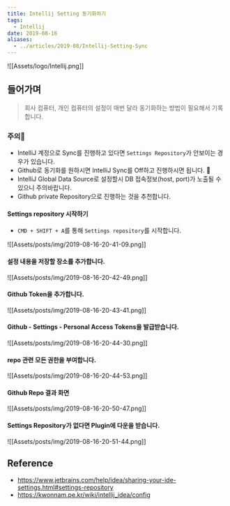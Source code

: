 ```yaml
---
title: Intellij Setting 동기화하기
tags:
  - Intellij
date: 2019-08-16
aliases: 
  - ../articles/2019-08/Intellij-Setting-Sync
---
```


![[Assets/logo/Intellij.png]]

## 들어가며
> 회사 컴퓨터, 개인 컴퓨터의 설정이 매번 달라 동기화하는 방법이 필요해서 기록합니다.

### 주의👹
- IntelliJ 계정으로 Sync를 진행하고 있다면 `Settings Repository`가 안보이는 경우가 있습니다.
- Github로 동기화를 원하시면 IntelliJ Sync를 Off하고 진행하시면 됩니다. 🙌
- IntelliJ Global Data Source로 설정할시 DB 접속정보(host, port)가 노출될 수 있으니 주의바랍니다.
- Github private Repository으로 진행하는 것을 추천합니다.

#### Settings repository 시작하기
- `CMD + SHIFT + A`를 통해 `Settings repository`를 시작합니다.

![[Assets/posts/img/2019-08-16-20-41-09.png]]


#### 설정 내용을 저장할 장소를 추가합니다.

![[Assets/posts/img/2019-08-16-20-42-49.png]]

#### Github Token을 추가합니다.

![[Assets/posts/img/2019-08-16-20-43-41.png]]


#### Github - Settings - Personal Access Tokens을 발급받습니다.

![[Assets/posts/img/2019-08-16-20-44-30.png]]


#### repo 관련 모든 권한을 부여합니다.

![[Assets/posts/img/2019-08-16-20-44-53.png]]


#### Github Repo 결과 화면
![[Assets/posts/img/2019-08-16-20-50-47.png]]


#### Settings Repository가 없다면 Plugin에 다운을 받습니다.

![[Assets/posts/img/2019-08-16-20-51-44.png]]

## Reference
- <https://www.jetbrains.com/help/idea/sharing-your-ide-settings.html#settings-repository>
- <https://kwonnam.pe.kr/wiki/intellij_idea/config>
